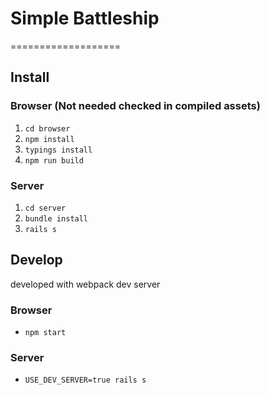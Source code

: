 # Simple Battleship
===================

## Install

### Browser (Not needed checked in compiled assets)

1. ```cd browser```
2. ```npm install```
3. ```typings install```
4. ```npm run build```

### Server

1. ```cd server```
2. ```bundle install```
3. ```rails s```


## Develop

developed with webpack dev server

### Browser

* ```npm start```

### Server

* ```USE_DEV_SERVER=true rails s```
